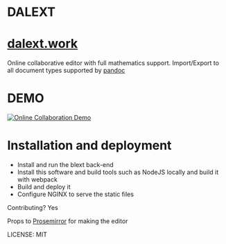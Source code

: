# DALEXT

# [dalext.work](http://dalext.work)

Online collaborative editor with full mathematics support.
Import/Export to all document types supported by [pandoc](https://pandoc.org/)

# DEMO

[![Online Collaboration Demo](https://img.youtube.com/vi/9FUNbFSbEus/0.jpg)](https://www.youtube.com/watch?v=9FUNbFSbEus)

# Installation and deployment

+ Install and run the blext back-end
+ Install this software and build tools such as NodeJS locally and build it with webpack
+ Build and deploy it
+ Configure NGINX to serve the static files

Contributing? Yes

Props to [Prosemirror](http://prosemirror.net/) for making the editor

LICENSE: MIT

